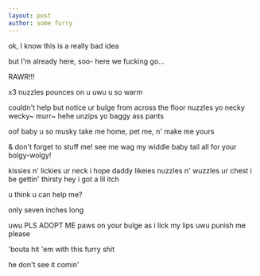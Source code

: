 ```yaml
---
layout: post
author: some furry
---
```

ok, I know this is a really bad idea

but I'm already here, soo-
here we fucking go...

RAWR!!!

x3 nuzzles
pounces on u
uwu u so warm

couldn't help but notice ur bulge from
across the floor
nuzzles yo necky wecky~ murr~ hehe
unzips yo baggy ass pants

oof baby u so musky
take me home, pet me, n' make me yours

& don't forget to stuff me!
see me wag my widdle baby tail
all for your bolgy-wolgy!

kissies n' lickies ur neck
i hope daddy likeies
nuzzles n' wuzzles ur chest
i be gettin' thirsty
hey i got a lil itch

u think u can help me?

only seven inches long

uwu PLS ADOPT ME
paws on your bulge as i lick my lips
uwu punish me please

'bouta hit 'em with this furry shit

he don't see it comin'